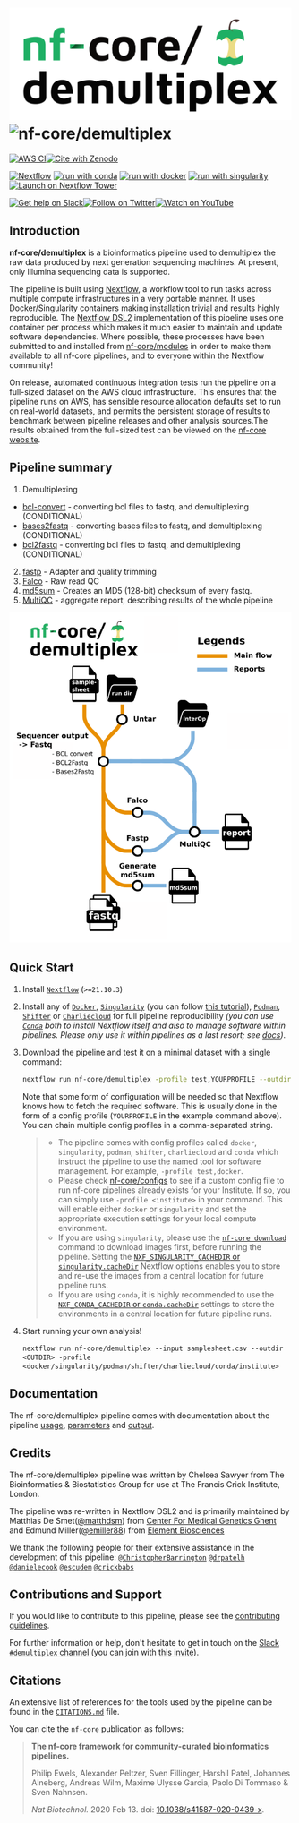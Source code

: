 # ![nf-core/demultiplex](docs/images/nf-core-demultiplex_logo_light.png#gh-light-mode-only) ![nf-core/demultiplex](docs/images/nf-core-demultiplex_logo_dark.png#gh-dark-mode-only)

[![AWS CI](https://img.shields.io/badge/CI%20tests-full%20size-FF9900?labelColor=000000&logo=Amazon%20AWS)](https://nf-co.re/demultiplex/results)[![Cite with Zenodo](http://img.shields.io/badge/DOI-10.5281/zenodo.XXXXXXX-1073c8?labelColor=000000)](https://doi.org/10.5281/zenodo.XXXXXXX)

[![Nextflow](https://img.shields.io/badge/nextflow%20DSL2-%E2%89%A521.10.3-23aa62.svg)](https://www.nextflow.io/)
[![run with conda](http://img.shields.io/badge/run%20with-conda-3EB049?labelColor=000000&logo=anaconda)](https://docs.conda.io/en/latest/)
[![run with docker](https://img.shields.io/badge/run%20with-docker-0db7ed?labelColor=000000&logo=docker)](https://www.docker.com/)
[![run with singularity](https://img.shields.io/badge/run%20with-singularity-1d355c.svg?labelColor=000000)](https://sylabs.io/docs/)
[![Launch on Nextflow Tower](https://img.shields.io/badge/Launch%20%F0%9F%9A%80-Nextflow%20Tower-%234256e7)](https://tower.nf/launch?pipeline=https://github.com/nf-core/demultiplex)

[![Get help on Slack](http://img.shields.io/badge/slack-nf--core%20%23demultiplex-4A154B?labelColor=000000&logo=slack)](https://nfcore.slack.com/channels/demultiplex)[![Follow on Twitter](http://img.shields.io/badge/twitter-%40nf__core-1DA1F2?labelColor=000000&logo=twitter)](https://twitter.com/nf_core)[![Watch on YouTube](http://img.shields.io/badge/youtube-nf--core-FF0000?labelColor=000000&logo=youtube)](https://www.youtube.com/c/nf-core)

## Introduction

**nf-core/demultiplex** is a bioinformatics pipeline used to demultiplex the raw data produced by next generation sequencing machines. At present, only Illumina sequencing data is supported.

The pipeline is built using [Nextflow](https://www.nextflow.io), a workflow tool to run tasks across multiple compute infrastructures in a very portable manner. It uses Docker/Singularity containers making installation trivial and results highly reproducible. The [Nextflow DSL2](https://www.nextflow.io/docs/latest/dsl2.html) implementation of this pipeline uses one container per process which makes it much easier to maintain and update software dependencies. Where possible, these processes have been submitted to and installed from [nf-core/modules](https://github.com/nf-core/modules) in order to make them available to all nf-core pipelines, and to everyone within the Nextflow community!

<!-- TODO nf-core: Add full-sized test dataset and amend the paragraph below if applicable -->

On release, automated continuous integration tests run the pipeline on a full-sized dataset on the AWS cloud infrastructure. This ensures that the pipeline runs on AWS, has sensible resource allocation defaults set to run on real-world datasets, and permits the persistent storage of results to benchmark between pipeline releases and other analysis sources.The results obtained from the full-sized test can be viewed on the [nf-core website](https://nf-co.re/demultiplex/results).

## Pipeline summary

1. Demultiplexing

- [bcl-convert](#bcl-convert) - converting bcl files to fastq, and demultiplexing (CONDITIONAL)
- [bases2fastq](#bases2fastq) - converting bases files to fastq, and demultiplexing (CONDITIONAL)
- [bcl2fastq](#bcl2fastq) - converting bcl files to fastq, and demultiplexing (CONDITIONAL)

2. [fastp](#fastp) - Adapter and quality trimming
3. [Falco](#falco) - Raw read QC
4. [md5sum](#md5sum) - Creates an MD5 (128-bit) checksum of every fastq.
5. [MultiQC](#multiqc) - aggregate report, describing results of the whole pipeline

![subway map](docs/demultiplex.png)

## Quick Start

1. Install [`Nextflow`](https://www.nextflow.io/docs/latest/getstarted.html#installation) (`>=21.10.3`)

2. Install any of [`Docker`](https://docs.docker.com/engine/installation/), [`Singularity`](https://www.sylabs.io/guides/3.0/user-guide/) (you can follow [this tutorial](https://singularity-tutorial.github.io/01-installation/)), [`Podman`](https://podman.io/), [`Shifter`](https://nersc.gitlab.io/development/shifter/how-to-use/) or [`Charliecloud`](https://hpc.github.io/charliecloud/) for full pipeline reproducibility _(you can use [`Conda`](https://conda.io/miniconda.html) both to install Nextflow itself and also to manage software within pipelines. Please only use it within pipelines as a last resort; see [docs](https://nf-co.re/usage/configuration#basic-configuration-profiles))_.

3. Download the pipeline and test it on a minimal dataset with a single command:

   ```bash
   nextflow run nf-core/demultiplex -profile test,YOURPROFILE --outdir <OUTDIR>
   ```

   Note that some form of configuration will be needed so that Nextflow knows how to fetch the required software. This is usually done in the form of a config profile (`YOURPROFILE` in the example command above). You can chain multiple config profiles in a comma-separated string.

   > - The pipeline comes with config profiles called `docker`, `singularity`, `podman`, `shifter`, `charliecloud` and `conda` which instruct the pipeline to use the named tool for software management. For example, `-profile test,docker`.
   > - Please check [nf-core/configs](https://github.com/nf-core/configs#documentation) to see if a custom config file to run nf-core pipelines already exists for your Institute. If so, you can simply use `-profile <institute>` in your command. This will enable either `docker` or `singularity` and set the appropriate execution settings for your local compute environment.
   > - If you are using `singularity`, please use the [`nf-core download`](https://nf-co.re/tools/#downloading-pipelines-for-offline-use) command to download images first, before running the pipeline. Setting the [`NXF_SINGULARITY_CACHEDIR` or `singularity.cacheDir`](https://www.nextflow.io/docs/latest/singularity.html?#singularity-docker-hub) Nextflow options enables you to store and re-use the images from a central location for future pipeline runs.
   > - If you are using `conda`, it is highly recommended to use the [`NXF_CONDA_CACHEDIR` or `conda.cacheDir`](https://www.nextflow.io/docs/latest/conda.html) settings to store the environments in a central location for future pipeline runs.

4. Start running your own analysis!

   ```console
   nextflow run nf-core/demultiplex --input samplesheet.csv --outdir <OUTDIR> -profile <docker/singularity/podman/shifter/charliecloud/conda/institute>
   ```

## Documentation

The nf-core/demultiplex pipeline comes with documentation about the pipeline [usage](https://nf-co.re/demultiplex/usage), [parameters](https://nf-co.re/demultiplex/parameters) and [output](https://nf-co.re/demultiplex/output).

## Credits

The nf-core/demultiplex pipeline was written by Chelsea Sawyer from The Bioinformatics & Biostatistics Group for use at The Francis Crick Institute, London.

The pipeline was re-written in Nextflow DSL2 and is primarily maintained by Matthias De Smet([@matthdsm](https://github.com/matthdsm)) from [Center For Medical Genetics Ghent](https://github.com/CenterForMedicalGeneticsGhent) and Edmund Miller([@emiller88](https://github.com/emiller88)) from [Element Biosciences](https://www.elementbiosciences.com/)

We thank the following people for their extensive assistance in the development of this pipeline:
[`@ChristopherBarrington`](https://github.com/ChristopherBarrington)
[`@drpatelh`](https://github.com/drpatelh)
[`@danielecook`](https://github.com/danielecook)
[`@escudem`](https://github.com/escudem)
[`@crickbabs`](https://github.com/crickbabs)

## Contributions and Support

If you would like to contribute to this pipeline, please see the [contributing guidelines](.github/CONTRIBUTING.md).

For further information or help, don't hesitate to get in touch on the [Slack `#demultiplex` channel](https://nfcore.slack.com/channels/demultiplex) (you can join with [this invite](https://nf-co.re/join/slack)).

## Citations

<!-- TODO nf-core: Add citation for pipeline after first release. Uncomment lines below and update Zenodo doi and badge at the top of this file. -->
<!-- If you use  nf-core/demultiplex for your analysis, please cite it using the following doi: [10.5281/zenodo.XXXXXX](https://doi.org/10.5281/zenodo.XXXXXX) -->

<!-- TODO nf-core: Add bibliography of tools and data used in your pipeline -->

An extensive list of references for the tools used by the pipeline can be found in the [`CITATIONS.md`](CITATIONS.md) file.

You can cite the `nf-core` publication as follows:

> **The nf-core framework for community-curated bioinformatics pipelines.**
>
> Philip Ewels, Alexander Peltzer, Sven Fillinger, Harshil Patel, Johannes Alneberg, Andreas Wilm, Maxime Ulysse Garcia, Paolo Di Tommaso & Sven Nahnsen.
>
> _Nat Biotechnol._ 2020 Feb 13. doi: [10.1038/s41587-020-0439-x](https://dx.doi.org/10.1038/s41587-020-0439-x).
